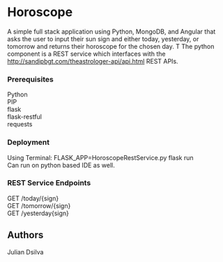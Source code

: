 # Horoscope

A simple full stack application using Python, MongoDB, and Angular that asks the user to input their sun sign and either today, yesterday, or tomorrow
and returns their horoscope for the chosen day. T
The python component is a REST service which interfaces with the http://sandipbgt.com/theastrologer-api/api.html REST APIs. 


### Prerequisites
Python  
PIP  
flask  
flask-restful  
requests

### Deployment
Using Terminal: FLASK_APP=HoroscopeRestService.py flask run  
Can run on  python based IDE as well.

### REST Service Endpoints
GET /today/{sign}  
GET /tomorrow/{sign}  
GET /yesterday{sign}  

## Authors
Julian Dsilva
